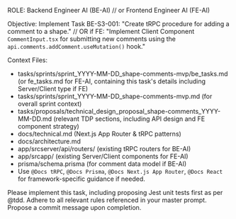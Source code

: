 ROLE: Backend Engineer AI (BE-AI) // or Frontend Engineer AI (FE-AI)

Objective: Implement Task BE-S3-001: "Create tRPC procedure for adding a comment to a shape." 
// OR if FE: "Implement Client Component `CommentInput.tsx` for submitting new comments using the `api.comments.addComment.useMutation()` hook."

Context Files:
- tasks/sprints/sprint_YYYY-MM-DD_shape-comments-mvp/be_tasks.md (or fe_tasks.md for FE-AI, containing this task's details including Server/Client type if FE)
- tasks/sprints/sprint_YYYY-MM-DD_shape-comments-mvp.md (for overall sprint context)
- tasks/proposals/technical_design_proposal_shape-comments_YYYY-MM-DD.md (relevant TDP sections, including API design and FE component strategy)
- docs/technical.md (Next.js App Router & tRPC patterns)
- docs/architecture.md
- app/srcserver/api/routers/ (existing tRPC routers for BE-AI)
- app/srcapp/ (existing Server/Client components for FE-AI)
- prisma/schema.prisma (for comment data model if BE-AI)
- Use `@Docs tRPC`, `@Docs Prisma`, `@Docs Next.js App Router`, `@Docs React` for framework-specific guidance if needed.

Please implement this task, including proposing Jest unit tests first as per @tdd. Adhere to all relevant rules referenced in your master prompt. Propose a commit message upon completion.